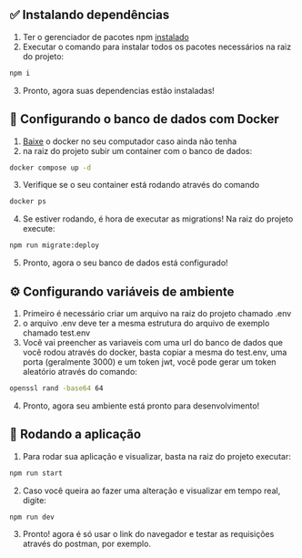 ## ✅ Instalando dependências

1. Ter o gerenciador de pacotes npm [instalado](https://www.npmjs.com/)
2. Executar o comando para instalar todos os pacotes necessários na raiz do projeto: 
```bash
npm i
```
3. Pronto, agora suas dependencias estão instaladas!

## 🐳 Configurando o banco de dados com Docker

1. [Baixe](https://www.docker.com/) o docker no seu computador caso ainda não tenha
2. na raiz do projeto subir um container com o banco de dados: 
```bash
docker compose up -d
```
3. Verifique se o seu container está rodando através do comando
```bash
docker ps
```
4. Se estiver rodando, é hora de executar as migrations! Na raiz do projeto execute: 
```bash
npm run migrate:deploy 
```
5. Pronto, agora o seu banco de dados está configurado!

## ⚙️ Configurando variáveis de ambiente

1. Primeiro é necessário criar um arquivo na raiz do projeto chamado .env
2. o arquivo .env deve ter a mesma estrutura do arquivo de exemplo chamado test.env
3. Você vai preencher as variaveis com uma url do banco de dados que você rodou através do docker, basta copiar a mesma do test.env, uma porta (geralmente 3000) e um token jwt, você pode gerar um token aleatório através do comando:
```bash
openssl rand -base64 64
```
4. Pronto, agora seu ambiente está pronto para desenvolvimento!

## 🚀 Rodando a aplicação
1. Para rodar sua aplicação e visualizar, basta na raiz do projeto executar:
```bash
npm run start
```
2. Caso você queira ao fazer uma alteração e visualizar em tempo real, digite:
```bash
npm run dev
```
3. Pronto! agora é só usar o link do navegador e testar as requisições através do postman, por exemplo.
